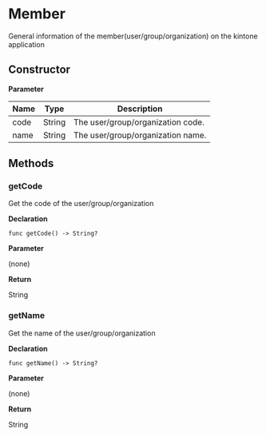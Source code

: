 # Member

General information of the member(user/group/organization) on the kintone application


## Constructor

**Parameter**

| Name| Type| Description |
| --- | --- | --- |
| code | String | The user/group/organization code.
| name | String | The user/group/organization name.

## Methods

### getCode

Get the code of the user/group/organization

**Declaration**

```
func getCode() -> String?
```

**Parameter**

(none)

**Return**

String

### getName

Get the name of the user/group/organization

**Declaration**

```
func getName() -> String?
```

**Parameter**

(none)

**Return**

String